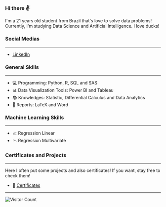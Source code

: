 ### Hi there ✌

I'm a 21 years old student from Brazil that's love to solve data problems! Currently, I'm studying Data Science and Artificial Intelligence. I love ducks! 


### Social Medias 
-------------------------------------------------------------------------------------------------
- [LinkedIn](https://www.linkedin.com/in/victor-resende-508b75196/)


### General Skills
-------------------------------------------------------------------------------------------------
- 💻 Programming: Python, R, SQL and SAS
- 📊 Data Visualization Tools: Power BI and Tableau
- 📚 Knowledges: Statistic, Differential Calculus and Data Analytics
- 📃 Reports: LaTeX and Word


### Machine Learning Skills 
-------------------------------------------------------------------------------------------------
- 📈 Regression Linear 
- 📉 Regression Multivariate 


### Certificates and Projects 
-------------------------------------------------------------------------------------------------
Here I often put some projects and also certificates! If you want, stay free to check them! 

- 📂 [Certificates](https://github.com/victoresende19/Certificates) 

-------------------------------------------------------------------------------------------------
![Visitor Count](https://profile-counter.glitch.me/{victoresende19}/count.svg)
